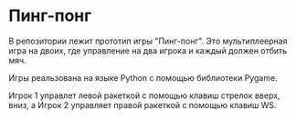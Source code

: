 # Пинг-понг
В репозитории лежит прототип игры "Пинг-понг". Это мультиплеерная игра на двоих, где управление на два игрока и каждый должен отбить мяч.

Игры реальзована на языке Python с помощью библиотеки Pygame.

Игрок 1 управлет левой ракеткой с помощью клавиш стрелок вверх, вниз, а Игрок 2 управляет правой ракеткой с помощью клавиш WS.
